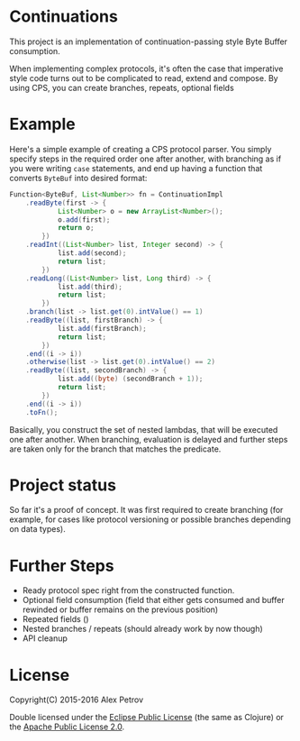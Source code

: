 # Continuations

This project is an implementation of continuation-passing style Byte Buffer consumption.

When implementing complex protocols, it's often the case that imperative style code turns out to be
complicated to read, extend and compose. By using CPS, you can create branches, repeats, optional
fields

# Example

Here's a simple example of creating a CPS protocol parser. You simply specify steps in the required
order one after another, with branching as if you were writing `case` statements, and end up
having a function that converts `ByteBuf` into desired format:

```java
Function<ByteBuf, List<Number>> fn = ContinuationImpl
	.readByte(first -> {
			List<Number> o = new ArrayList<Number>();
			o.add(first);
			return o;
		})
	.readInt((List<Number> list, Integer second) -> {
			list.add(second);
			return list;
		})
	.readLong((List<Number> list, Long third) -> {
			list.add(third);
			return list;
		})
	.branch(list -> list.get(0).intValue() == 1)
	.readByte((list, firstBranch) -> {
			list.add(firstBranch);
			return list;
		})
	.end((i -> i))
	.otherwise(list -> list.get(0).intValue() == 2)
	.readByte((list, secondBranch) -> {
			list.add((byte) (secondBranch + 1));
			return list;
		})
	.end((i -> i))
	.toFn();
```

Basically, you construct the set of nested lambdas, that will be executed one after another.
When branching, evaluation is delayed and further steps are taken only for the branch that
matches the predicate.

# Project status

So far it's a proof of concept. It was first required to create branching (for example, for cases like
protocol versioning or possible branches depending on data types).

# Further Steps

  * Ready protocol spec right from the constructed function.
  * Optional field consumption (field that either gets consumed and buffer rewinded or buffer remains on the
    previous position)
  * Repeated fields ()
  * Nested branches / repeats (should already work by now though)
  * API cleanup

# License

Copyright(C) 2015-2016 Alex Petrov

Double licensed under the [Eclipse Public License](http://www.eclipse.org/legal/epl-v10.html) (the same as Clojure) or
the [Apache Public License 2.0](http://www.apache.org/licenses/LICENSE-2.0.html).
